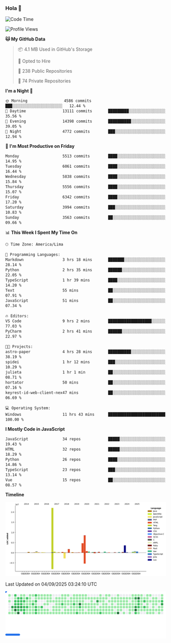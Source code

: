 ### Hola 👋

<!--START_SECTION:waka-->
![Code Time](http://img.shields.io/badge/Code%20Time-322%20hrs%2053%20mins-blue)

![Profile Views](http://img.shields.io/badge/Profile%20Views-1-blue)

**🐱 My GitHub Data** 

> 📦 4.1 MB Used in GitHub's Storage 
 > 
> 💼 Opted to Hire
 > 
> 📜 238 Public Repositories 
 > 
> 🔑 74 Private Repositories 
 > 
**I'm a Night 🦉** 

```text
🌞 Morning                4586 commits        ███░░░░░░░░░░░░░░░░░░░░░░   12.44 % 
🌆 Daytime                13111 commits       █████████░░░░░░░░░░░░░░░░   35.56 % 
🌃 Evening                14398 commits       ██████████░░░░░░░░░░░░░░░   39.05 % 
🌙 Night                  4772 commits        ███░░░░░░░░░░░░░░░░░░░░░░   12.94 % 
```
📅 **I'm Most Productive on Friday** 

```text
Monday                   5513 commits        ████░░░░░░░░░░░░░░░░░░░░░   14.95 % 
Tuesday                  6061 commits        ████░░░░░░░░░░░░░░░░░░░░░   16.44 % 
Wednesday                5838 commits        ████░░░░░░░░░░░░░░░░░░░░░   15.84 % 
Thursday                 5556 commits        ████░░░░░░░░░░░░░░░░░░░░░   15.07 % 
Friday                   6342 commits        ████░░░░░░░░░░░░░░░░░░░░░   17.20 % 
Saturday                 3994 commits        ███░░░░░░░░░░░░░░░░░░░░░░   10.83 % 
Sunday                   3563 commits        ██░░░░░░░░░░░░░░░░░░░░░░░   09.66 % 
```


📊 **This Week I Spent My Time On** 

```text
🕑︎ Time Zone: America/Lima

💬 Programming Languages: 
Markdown                 3 hrs 18 mins       ███████░░░░░░░░░░░░░░░░░░   28.14 % 
Python                   2 hrs 35 mins       ██████░░░░░░░░░░░░░░░░░░░   22.05 % 
TypeScript               1 hr 39 mins        ████░░░░░░░░░░░░░░░░░░░░░   14.20 % 
Text                     55 mins             ██░░░░░░░░░░░░░░░░░░░░░░░   07.91 % 
JavaScript               51 mins             ██░░░░░░░░░░░░░░░░░░░░░░░   07.34 % 

🔥 Editors: 
VS Code                  9 hrs 2 mins        ███████████████████░░░░░░   77.03 % 
PyCharm                  2 hrs 41 mins       ██████░░░░░░░░░░░░░░░░░░░   22.97 % 

🐱‍💻 Projects: 
astro-paper              4 hrs 28 mins       ██████████░░░░░░░░░░░░░░░   38.19 % 
spidei                   1 hr 12 mins        ███░░░░░░░░░░░░░░░░░░░░░░   10.29 % 
julieta                  1 hr 1 min          ██░░░░░░░░░░░░░░░░░░░░░░░   08.71 % 
hortator                 50 mins             ██░░░░░░░░░░░░░░░░░░░░░░░   07.16 % 
keyrest-id-web-client-nex47 mins             ██░░░░░░░░░░░░░░░░░░░░░░░   06.69 % 

💻 Operating System: 
Windows                  11 hrs 43 mins      █████████████████████████   100.00 % 
```

**I Mostly Code in JavaScript** 

```text
JavaScript               34 repos            █████░░░░░░░░░░░░░░░░░░░░   19.43 % 
HTML                     32 repos            █████░░░░░░░░░░░░░░░░░░░░   18.29 % 
Python                   26 repos            ████░░░░░░░░░░░░░░░░░░░░░   14.86 % 
TypeScript               23 repos            ███░░░░░░░░░░░░░░░░░░░░░░   13.14 % 
Vue                      15 repos            ██░░░░░░░░░░░░░░░░░░░░░░░   08.57 % 
```



**Timeline**

![Lines of Code chart](https://raw.githubusercontent.com/KhanMaytok/KhanMaytok/master/assets/bar_graph.png)


 Last Updated on 04/09/2025 03:24:10 UTC
<!--END_SECTION:waka-->


<picture>
  <source
    media="(prefers-color-scheme: dark)"
    srcset="https://raw.githubusercontent.com/KhanMaytok/khanmaytok/41673ec6f6257711002bc37f23c9fd6aabfcfdd7/images/breakout-dark.svg"
  />
  <source
    media="(prefers-color-scheme: light)"
    srcset="https://raw.githubusercontent.com/KhanMaytok/khanmaytok/41673ec6f6257711002bc37f23c9fd6aabfcfdd7/images/breakout-light.svg"
  />
  <img alt="Breakout Game" src="https://raw.githubusercontent.com/KhanMaytok/khanmaytok/41673ec6f6257711002bc37f23c9fd6aabfcfdd7/images/breakout-light.svg" />
</picture>
